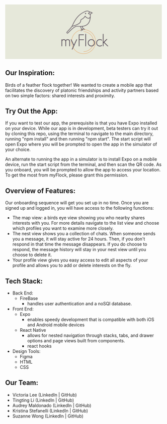 ![cover for myFlock](assets/supplementary_images/cover.png)



## Our Inspiration:
Birds of a feather flock together! We wanted to create a mobile app that  facilitates the discovery of platonic friendships and activity partners based on two simple factors: shared interests and proximity.

## Try Out the App:
If you want to test our app, the prerequisite is that you have Expo installed on your device.
While our app is in development, beta testers can try it out by cloning this repo, using the terminal to navigate to the main directory, running "npm install" and then running "npm start". The start script will open Expo where you will be prompted to open the app in the simulator of your choice.

An alternate to running the app in a simulator is to install Expo on a mobile device, run the start script from the terminal, and then scan the QR code. As you onboard, you will be prompted to allow the app to access your location. To get the most from myFlock, please grant this permission.


## Overview of Features:

Our onboarding sequence will get you set up in no time. Once you are signed up and logged in, you will have access to the following functions:

- The map view: a birds eye view showing you who nearby shares interests with you. For more details navigate to the list view and choose which profiles you want to examine more closely.
- The nest view shows you a collection of chats. When someone sends you a message, it will stay active for 24 hours. Then, if you don't respond in that time the message disappears. If you do choose to respond, the message history will stay in your nest view until you choose to delete it.
- Your profile view gives you easy access to edit all aspects of your profile and allows you to add or delete interests on the fly.


## Tech Stack:

- Back End:
  - FireBase
    - handles user authentication and a noSQl database.
- Front End:
  - Expo
    - enables speedy development that is compatible with both iOS and Android mobile devices
  - React Native
    - allows for nested navigation through stacks, tabs, and drawer options and page views built from components.
    - react hooks
- Design Tools:
  - Figma
  - HTML
  - CSS

## Our Team:
 - Victoria Lee (LinkedIn | GitHub)
 - Tingting Li (LinkedIn | GitHub)
 - Audrey Maldonado (LinkedIn | GitHub)
 - Kristina Stefanelli (LinkedIn | GitHub)
 - Suzanne Wong (LinkedIn | GitHub)